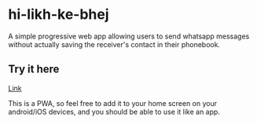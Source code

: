 # hi-likh-ke-bhej
A simple progressive web app allowing users to send whatsapp messages without actually saving the receiver's contact in their phonebook.

## Try it here
[Link](https://manitgupta672.github.io/hi-likh-ke-bhej/)

This is a PWA, so feel free to add it to your home screen on your android/iOS devices, and you should be able to use it like an app.
